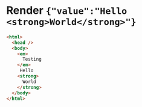 # Render `{"value":"Hello <strong>World</strong>"}`

```html
<html>
  <head />
  <body>
    <em>
      Testing
    </em>
     Hello 
    <strong>
      World
    </strong>
  </body>
</html>
```
